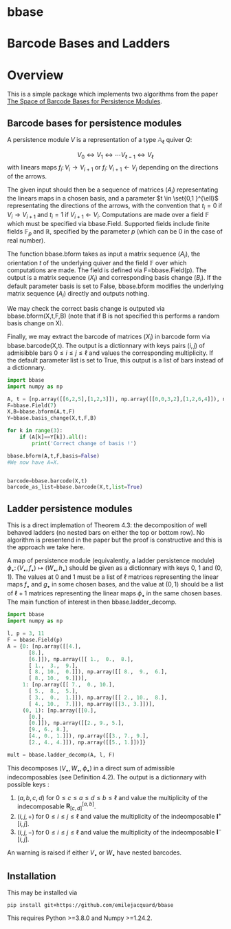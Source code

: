# bbase

# Barcode Bases and Ladders

# Overview

This is a simple package which implements two algorithms from the paper [The Space of Barcode Bases for Persistence Modules](https://link.springer.com/article/10.1007/s41468-022-00094-6).

## Barcode bases for persistence modules

A persistence module $V$ is a representation of a type $\mathbb{A}_\ell$ quiver $Q$:

$$V_0 \longleftrightarrow V_1 \longleftrightarrow \cdots V_{\ell-1} \longleftrightarrow V_{\ell} $$ with linears maps $f_{i} \colon V_i \rightarrow V_{i+1}$ or $f_{i} \colon V_{i+1} \leftarrow V_{i}$ depending on the directions of the arrows.

The given input should then be a sequence of matrices $(A_i)$ representating the linears maps in a chosen basis, and a parameter $t \in \set{0,1 }^{\ell}$ representating the directions of the arrows, with the convention that $t_i=0$ if $V_i \rightarrow V_{i+1}$ and $t_i=1$ if $V_{i+1} \leftarrow V_i$. Computations are made over a field $\mathbb{F}$ which must be specified via bbase.Field. Supported fields include finite fields $\mathbb{F}_p$ and $\mathbb{R}$, specified by the parameter $p$ (which can be 0 in the case of real number).

The function bbase.bform takes as input a matrix sequence $(A_i)$, the orientation $t$ of the underlying quiver and the field $\mathbb{F}$ over which computations are made. The field is defined via F=bbase.Field(p). The output is a matrix sequence $(X_i)$ and corresponding basis change $(B_i)$. If the default parameter basis is set to False, bbase.bform modifies the underlying matrix sequence $(A_i)$ directly and outputs nothing.

We may check the correct basis change is outputed via bbase.bform(X,t,F,B) (note that if B is not specified this performs a random basis change on X).

Finally, we may extract the barcode of matrices $(X_i)$ in barcode form via bbase.barcode(X,t). The output is a dictionnary with keys pairs $(i,j)$ of admisibble bars $0 \leq i \leq j \leq \ell$ and values the corresponding multiplicity. If the default parameter list is set to True, this output is a list of bars instead of a dictionnary.

```python
import bbase
import numpy as np

A, t = [np.array([[6,2,5],[1,2,3]]), np.array([[0,0,3,2],[1,2,6,4]]), np.array([[1,5,3,6],[1,2,0,4]])], [0,1,0]
F=bbase.Field(7)
X,B=bbase.bform(A,t,F)
Y=bbase.basis_change(X,t,F,B)

for k in range(3):
    if (A[k]==Y[k]).all():
        print('Correct change of basis !')

bbase.bform(A,t,F,basis=False)
#We now have A=X.


barcode=bbase.barcode(X,t)
barcode_as_list=bbase.barcode(X,t,list=True)
```

## Ladder persistence modules
This is a direct implemation of Theorem 4.3: the decomposition of well behaved ladders (no nested bars on either the top or bottom row). No algorithm is presentend in the paper but the proof is constructive and this is the approach we take here.

A map of persistence module (equivalently, a ladder persistence module) $\phi_\bullet \colon (V_\bullet, f_\bullet) \mapsto (W_\bullet, h_\bullet)$ should be given as a dictionnary with keys $0$, $1$ and $(0,1)$. The values at $0$ and $1$ must be a list of $\ell$ matrices representing the linear maps $f_\bullet$ and $g_\bullet$ in some chosen bases, and the value  at $(0,1)$ should be a list of $\ell+1$ matrices representing the linear maps $\phi_\bullet$ in the same chosen bases. The main function of interest in then bbase.ladder_decomp.

```python
import bbase
import numpy as np

l, p = 3, 11
F = bbase.Field(p)
A = {0: [np.array([[4.],
       [8.],
       [6.]]), np.array([[ 1.,  0.,  8.],
       [ 1.,  3.,  9.],
       [ 8., 10.,  0.]]), np.array([[ 8.,  9.,  6.],
       [ 8., 10.,  9.]])], 
     1: [np.array([[ 7.,  0., 10.],
       [ 5.,  8.,  5.],
       [ 3.,  0.,  1.]]), np.array([[ 2., 10.,  8.],
       [ 4., 10.,  7.]]), np.array([[3., 3.]])],
     (0, 1): [np.array([[0.],
       [0.],
       [0.]]), np.array([[2., 9., 5.],
       [9., 6., 8.],
       [4., 0., 1.]]), np.array([[3., 7., 9.],
       [2., 4., 4.]]), np.array([[5., 1.]])]}

mult = bbase.ladder_decomp(A, l, F)
```
This decomposes $(V_\bullet, W_\bullet, \phi_\bullet)$ in a direct sum of admissible indecomposables (see Definition 4.2).
The output is a dictionnary with possible keys :
1) $(a,b,c,d)$ for $0 \leq c \leq a \leq d \leq b \leq \ell$ and value the multiplicity of the indecomposable $\textbf{R}^{[a,b]}_{[c,d]}$.
2) $(i,j,+)$ for $0 \leq i \leq j \leq \ell$ and value the multiplicity of the indeomposable $\textbf{I}^+[i,j]$.
3) $(i,j,-)$ for $0 \leq i \leq j \leq \ell$ and value the multiplicity of the indeomposable $\textbf{I}^-[i,j]$.

An warning is raised if either $V_\bullet$ or $W_\bullet$ have nested barcodes.

## Installation 

This may be installed via 

```
pip install git+https://github.com/emilejacquard/bbase
```
This requires Python >=3.8.0 and Numpy >=1.24.2.



